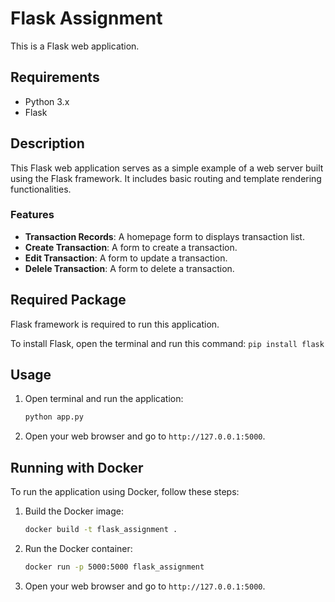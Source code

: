 # Flask Assignment

This is a Flask web application.

## Requirements

- Python 3.x
- Flask

## Description

This Flask web application serves as a simple example of a web server built using the Flask framework. It includes basic routing and template rendering functionalities.

### Features

- **Transaction Records**: A homepage form to displays transaction list.
- **Create Transaction**: A form to create a transaction.
- **Edit Transaction**: A form to update a transaction.
- **Delele Transaction**: A form to delete a transaction.

## Required Package

Flask framework is required to run this application.

To install Flask, open the terminal and run this command:
    ```
    pip install flask
    ```

## Usage

1. Open terminal and run the application:
    ```bash
    python app.py
    ```
2. Open your web browser and go to `http://127.0.0.1:5000`.

## Running with Docker

To run the application using Docker, follow these steps:

1. Build the Docker image:
    ```bash
    docker build -t flask_assignment .
    ```
2. Run the Docker container:
    ```bash
    docker run -p 5000:5000 flask_assignment
    ```
3. Open your web browser and go to `http://127.0.0.1:5000`.
